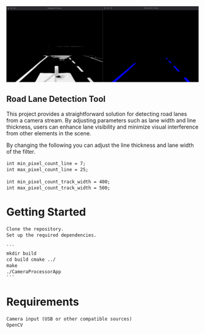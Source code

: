 <img src="sample/sample.png" width="800"/>

## Road Lane Detection Tool

This project provides a straightforward solution for detecting road lanes from a camera stream. By adjusting parameters such as lane width and line thickness, users can enhance lane visibility and minimize visual interference from other elements in the scene.

By changing the following you can adjust the line thickness and lane width of the filter.
```
int min_pixel_count_line = 7;
int max_pixel_count_line = 25;

int min_pixel_count_track_width = 400;
int max_pixel_count_track_width = 500;
```

# Getting Started

    Clone the repository.
    Set up the required dependencies.

    ```
    mkdir build
    cd build cmake ../
    make 
    ./CameraProcessorApp
    ```

# Requirements

    Camera input (USB or other compatible sources)
    OpenCV
